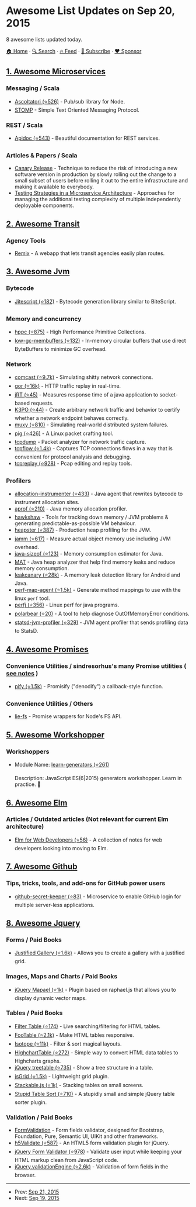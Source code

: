 # Awesome List Updates on Sep 20, 2015

8 awesome lists updated today.

[🏠 Home](/README.md) · [🔍 Search](https://www.trackawesomelist.com/search/) · [🔥 Feed](https://www.trackawesomelist.com/rss.xml) · [📮 Subscribe](https://trackawesomelist.us17.list-manage.com/subscribe?u=d2f0117aa829c83a63ec63c2f&id=36a103854c) · [❤️  Sponsor](https://github.com/sponsors/theowenyoung)



## [1. Awesome Microservices](/content/mfornos/awesome-microservices/README.md)

### Messaging / Scala

*   [Ascoltatori (⭐526)](https://github.com/mcollina/ascoltatori) - Pub/sub library for Node.
*   [STOMP](https://stomp.github.io/) - Simple Text Oriented Messaging Protocol.

### REST / Scala

*   [Apidoc (⭐543)](https://github.com/mbryzek/apidoc) - Beautiful documentation for REST services.

### Articles & Papers / Scala

*   [Canary Release](http://martinfowler.com/bliki/CanaryRelease.html) - Technique to reduce the risk of introducing a new software version in production by slowly rolling out the change to a small subset of users before rolling it out to the entire infrastructure and making it available to everybody.
*   [Testing Strategies in a Microservice Architecture](http://martinfowler.com/articles/microservice-testing/) - Approaches for managing the additional testing complexity of multiple independently deployable components.

## [2. Awesome Transit](/content/CUTR-at-USF/awesome-transit/README.md)

### Agency Tools

*   [Remix](http://getremix.com/) - A webapp that lets transit agencies easily plan routes.

## [3. Awesome Jvm](/content/deephacks/awesome-jvm/README.md)

### Bytecode

*   [Jitescript (⭐182)](https://github.com/qmx/jitescript) - Bytecode generation library similar to BiteScript.

### Memory and concurrency

*   [hppc (⭐875)](https://github.com/carrotsearch/hppc) - High Performance Primitive Collections.
*   [low-gc-membuffers (⭐132)](https://github.com/cowtowncoder/low-gc-membuffers) - In-memory circular buffers that use direct ByteBuffers to minimize GC overhead.

### Network

*   [comcast (⭐9.7k)](https://github.com/tylertreat/comcast) - Simulating shitty network connections.
*   [gor (⭐16k)](https://github.com/buger/gor) - HTTP traffic replay in real-time.
*   [jRT (⭐45)](https://github.com/LatencyUtils/jRT) - Measures response time of a java application to socket-based requests.
*   [K3PO (⭐44)](https://github.com/k3po/k3po) - Create arbitrary network traffic and behavior to certify whether a network endpoint behaves correctly.
*   [muxy (⭐810)](https://github.com/mefellows/muxy) - Simulating real-world distributed system failures.
*   [pig (⭐426)](https://github.com/rafael-santiago/pig) - A Linux packet crafting tool.
*   [tcpdump](http://www.tcpdump.org/) - Packet analyzer for network traffic capture.
*   [tcpflow (⭐1.4k)](https://github.com/simsong/tcpflow) - Captures TCP connections flows in a way that is convenient for protocol analysis and debugging.
*   [tcpreplay (⭐928)](https://github.com/appneta/tcpreplay) - Pcap editing and replay tools.

### Profilers

*   [allocation-instrumenter (⭐433)](https://github.com/google/allocation-instrumenter) - Java agent that rewrites bytecode to instrument allocation sites.
*   [aprof (⭐210)](https://github.com/Devexperts/aprof) - Java memory allocation profiler.
*   [hawkshaw](https://github.com/jClarity/hawkshaw) - Tools for tracking down memory / JVM problems & generating predictable-as-possible VM behaviour.
*   [heapster (⭐387)](https://github.com/mariusae/heapster) - Production heap profiling for the JVM.
*   [jamm (⭐617)](https://github.com/jbellis/jamm) - Measure actual object memory use including JVM overhead.
*   [java-sizeof (⭐123)](https://github.com/dweiss/java-sizeof) - Memory consumption estimator for Java.
*   [MAT](https://eclipse.org/mat/) - Java heap analyzer that help find memory leaks and reduce memory consumption.
*   [leakcanary (⭐28k)](https://github.com/square/leakcanary) - A memory leak detection library for Android and Java.
*   [perf-map-agent (⭐1.5k)](https://github.com/jrudolph/perf-map-agent) - Generate method mappings to use with the linux `perf` tool.
*   [perfj (⭐356)](https://github.com/coderplay/perfj) - Linux perf for java programs.
*   [polarbear (⭐20)](https://github.com/Cue/polarbear) - A tool to help diagnose OutOfMemoryError conditions.
*   [statsd-jvm-profiler (⭐329)](https://github.com/etsy/statsd-jvm-profiler) - JVM agent profiler that sends profiling data to StatsD.

## [4. Awesome Promises](/content/wbinnssmith/awesome-promises/README.md)

### Convenience Utilities / sindresorhus's many Promise utilities (  [see notes](https://github.com/sindresorhus/promise-fun)  )

*   [pify (⭐1.5k)](https://github.com/sindresorhus/pify) - Promisify ("denodify") a callback-style function.

### Convenience Utilities / Others

*   [lie-fs](https://www.npmjs.com/package/lie-fs) - Promise wrappers for Node's FS API.

## [5. Awesome Workshopper](/content/therebelrobot/awesome-workshopper/README.md)

### Workshoppers

- Module Name: [learn-generators (⭐261)](https://github.com/isRuslan/learn-generators)

  Description: JavaScript ES(6\|2015) generators workshopper. Learn in practice. :metal:



## [6. Awesome Elm](/content/sporto/awesome-elm/README.md)

### Articles / Outdated articles (Not relevant for current Elm architecture)

*   [Elm for Web Developers (⭐56)](https://github.com/eeue56/elm-for-web-developers) - A collection of notes for web developers looking into moving to Elm.

## [7. Awesome Github](/content/phillipadsmith/awesome-github/README.md)

### Tips, tricks, tools, and add-ons for GitHub power users

*   [github-secret-keeper (⭐83)](https://github.com/HenrikJoreteg/github-secret-keeper) - Microservice to enable GitHub login for multiple server-less applications.

## [8. Awesome Jquery](/content/petk/awesome-jquery/README.md)

### Forms / Paid Books

*   [Justified Gallery (⭐1.6k)](https://github.com/miromannino/Justified-Gallery) - Allows you to create a gallery with a justified grid.

### Images, Maps and Charts / Paid Books

*   [jQuery Mapael (⭐1k)](https://github.com/neveldo/jQuery-Mapael) - Plugin based on raphael.js that allows you to display dynamic vector maps.

### Tables / Paid Books

*   [Filter Table (⭐174)](https://github.com/sunnywalker/jQuery.FilterTable) - Live searching/filtering for HTML tables.
*   [FooTable (⭐2.1k)](https://github.com/fooplugins/FooTable/) - Make HTML tables responsive.
*   [Isotope (⭐11k)](https://github.com/metafizzy/isotope) - Filter & sort magical layouts.
*   [HighchartTable (⭐272)](https://github.com/highchartTable/jquery-highchartTable-plugin) - Simple way to convert HTML data tables to Highcharts graphs.
*   [jQuery treetable (⭐735)](https://github.com/ludo/jquery-treetable) - Show a tree structure in a table.
*   [jsGrid (⭐1.5k)](https://github.com/tabalinas/jsgrid) - Lightweight grid plugin.
*   [Stackable.js (⭐1k)](https://github.com/johnpolacek/stacktable.js/) - Stacking tables on small screens.
*   [Stupid Table Sort (⭐710)](https://github.com/joequery/Stupid-Table-Plugin) - A stupidly small and simple jQuery table sorter plugin.

### Validation / Paid Books

*   [FormValidation](https://github.com/formvalidation/formvalidation) - Form fields validator, designed for Bootstrap, Foundation, Pure, Semantic UI, UIKit and other frameworks.
*   [h5Validate (⭐587)](https://github.com/ericelliott/h5Validate) - An HTML5 form validation plugin for jQuery.
*   [jQuery Form Validator (⭐978)](https://github.com/victorjonsson/jQuery-Form-Validator/) - Validate user input while keeping your HTML markup clean from JavaScript code.
*   [jQuery.validationEngine (⭐2.6k)](https://github.com/posabsolute/jQuery-Validation-Engine) - Validation of form fields in the browser.

---

- Prev: [Sep 21, 2015](/content/2015/09/21/README.md)
- Next: [Sep 19, 2015](/content/2015/09/19/README.md)